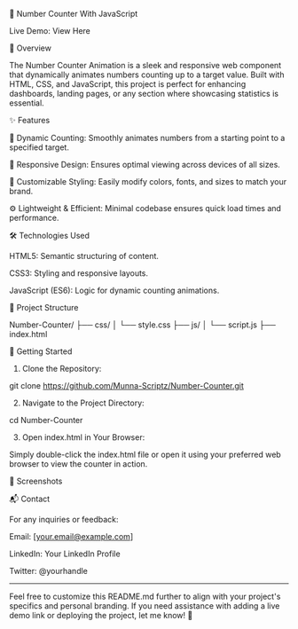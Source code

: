 🔢 Number Counter With JavaScript

Live Demo: View Here <!-- Replace '#' with your live demo link if available -->

🚀 Overview

The Number Counter Animation is a sleek and responsive web component that dynamically animates numbers counting up to a target value. Built with HTML, CSS, and JavaScript, this project is perfect for enhancing dashboards, landing pages, or any section where showcasing statistics is essential. 

✨ Features

🎯 Dynamic Counting: Smoothly animates numbers from a starting point to a specified target.

📱 Responsive Design: Ensures optimal viewing across devices of all sizes.

🎨 Customizable Styling: Easily modify colors, fonts, and sizes to match your brand.

⚙️ Lightweight & Efficient: Minimal codebase ensures quick load times and performance.


🛠️ Technologies Used

HTML5: Semantic structuring of content.

CSS3: Styling and responsive layouts.

JavaScript (ES6): Logic for dynamic counting animations. 


📁 Project Structure

Number-Counter/
├── css/
│   └── style.css
├── js/
│   └── script.js
├── index.html



🚀 Getting Started

1. Clone the Repository:

git clone https://github.com/Munna-Scriptz/Number-Counter.git





2. Navigate to the Project Directory:

cd Number-Counter





3. Open index.html in Your Browser:

Simply double-click the index.html file or open it using your preferred web browser to view the counter in action.



📸 Screenshots

 <!-- Replace with actual screenshot path -->

📬 Contact

For any inquiries or feedback:

Email: [your.email@example.com]

LinkedIn: Your LinkedIn Profile

Twitter: @yourhandle



---

Feel free to customize this README.md further to align with your project's specifics and personal branding. If you need assistance with adding a live demo link or deploying the project, let me know! 🚀

